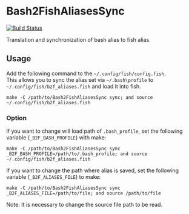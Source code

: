 # Bash2FishAliasesSync

[![Build Status](https://travis-ci.org/d0riven/Bash2FishAliasesSync.svg?branch=master)](https://travis-ci.org/d0riven/Bash2FishAliasesSync)

Translation and synchronization of bash alias to fish alias.

## Usage

Add the following command to the `~/.config/fish/config.fish`.  
This allows you to sync the alias set via `~/.bash\profile` to `~/.config/fish/b2f_aliases.fish` and load it into fish.

```fish
make -C /path/to/Bash2FishAliasesSync sync; and source ~/.config/fish/b2f_aliases.fish
```

### Option

If you want to change will load path of `.bash_profile`, set the following variable (`_B2F_BASH_PROFILE`) with make:

```fish
make -C /path/to/Bash2FishAliasesSync sync _B2F_BASH_PROFILE=/path/to/.bash_profile; and source ~/.config/fish/b2f_aliases.fish
```

If you want to change the path where alias is saved, set the following variable (`_B2F_ALIASES_FILE`) to make:

```fish
make -C /path/to/Bash2FishAliasesSync sync _B2F_ALIASES_FILE=/path/to/file; and source /path/to/file
```

Note: It is necessary to change the source file path to be read.
